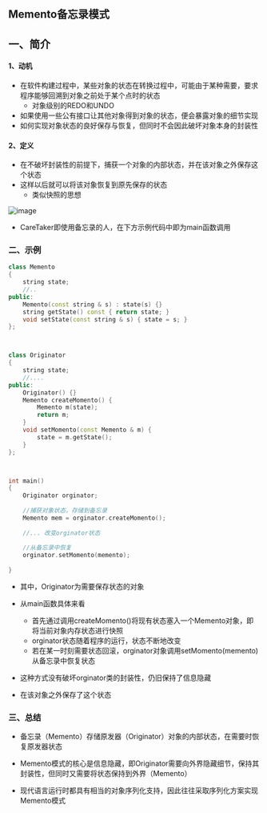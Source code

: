 ## Memento备忘录模式

## 一、简介

#### 1、动机

- 在软件构建过程中，某些对象的状态在转换过程中，可能由于某种需要，要求程序能够回溯到对象之前处于某个点时的状态
  - 对象级别的REDO和UNDO
- 如果使用一些公有接口让其他对象得到对象的状态，便会暴露对象的细节实现
- 如何实现对象状态的良好保存与恢复，但同时不会因此破坏对象本身的封装性

#### 2、定义

- 在不破坏封装性的前提下，捕获一个对象的内部状态，并在该对象之外保存这个状态
- 这样以后就可以将该对象恢复到原先保存的状态
  - 类似快照的思想

![image](https://user-images.githubusercontent.com/106053649/176901071-677dff6a-b8fb-4c9f-afd1-a3e4aa21a478.png)

- CareTaker即使用备忘录的人，在下方示例代码中即为main函数调用



### 二、示例

```c++
class Memento
{
    string state;
    //..
public:
    Memento(const string & s) : state(s) {}
    string getState() const { return state; }
    void setState(const string & s) { state = s; }
};



class Originator
{
    string state;
    //....
public:
    Originator() {}
    Memento createMomento() {
        Memento m(state);
        return m;
    }
    void setMomento(const Memento & m) {
        state = m.getState();
    }
};



int main()
{
    Originator orginator;
    
    //捕获对象状态，存储到备忘录
    Memento mem = orginator.createMomento();
    
    //... 改变orginator状态
    
    //从备忘录中恢复
    orginator.setMomento(memento);
    
}
```

- 其中，Originator为需要保存状态的对象
- 从main函数具体来看
  - 首先通过调用createMomento()将现有状态塞入一个Memento对象，即将当前对象内存状态进行快照
  - orginator状态随着程序的运行，状态不断地改变
  - 若在某一时刻需要状态回滚，orginator对象调用setMomento(memento)从备忘录中恢复状态

- 这种方式没有破坏orginator类的封装性，仍旧保持了信息隐藏
- 在该对象之外保存了这个状态



### 三、总结

- 备忘录（Memento）存储原发器（Originator）对象的内部状态，在需要时恢复原发器状态
- Memento模式的核心是信息隐藏，即Originator需要向外界隐藏细节，保持其封装性，但同时又需要将状态保持到外界（Memento）

- 现代语言运行时都具有相当的对象序列化支持，因此往往采取序列化方案实现Memento模式
